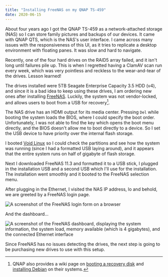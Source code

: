 ```yaml
---
title: "Installing FreeNAS on my QNAP TS-459"
date: 2020-06-15
---
```


About four years ago I got the QNAP TS-459 as a network-attached storage (NAS)
so I can store family pictures and backups of our devices. It came with QNAP
QTS, which is the NAS's user interface. I came across many issues with the
responsiveness of this UI, as it tries to replicate a desktop environment with
floating panes. It was slow and hard to navigate.

Recently, one of the four hard drives on the RAID5 array failed, and it isn't
long until failures pile up. This is when I regretted having a ClamAV scan run
every week, which was very pointless and reckless to the wear-and-tear of the
drives. Lesson learned!

The drives installed were 5TB Seagate Enterprise Capacity 3.5 HDD (v4), and
since it is a bad idea to keep using these drives, I am ordering new ones after
installing [FreeNAS]. Luckily, the system was not vendor-locked, and allows
users to boot from a USB for recovery[^1]. 

The NAS drive has an HDMI output for its media center. Pressing `Del`
while booting the system loads the BIOS, where I could specify the boot order.
Unfortunately, I was not able to find the key which opens the boot menu
directly, and the BIOS doesn't allow me to boot directly to a device. So I set
the USB device to have priority over the internal flash storage.

I booted [Void Linux] so I could check the partitions and see how the system
was running (since I had a formatted USB laying around), and it appears that
the entire system runs on half of gigabyte of flash storage.

Next I downloaded FreeNAS 11.3 and formatted it to a USB stick, I plugged in
the installation USB and a second USB which I'll use for the installation. The
installation went smoothly and it booted to the FreeNAS selection menu.

After plugging in the Ethernet, I visited the NAS IP address, lo and behold, we
are greeted by a FreeNAS login page.

![A screenshot of the FreeNAS login form on a browser](login.png)

And the dashboard...

![A screenshot of the FreeNAS dashboard, displaying the system information, the
system load, memory available (which is 4 gigabytes), and the connected
Ethernet interface](dashboard.png)

Since FreeNAS has no issues detecting the drives, the next step is going to be
purchasing new drives to use with this setup.

[^1]: QNAP also provides a wiki page on [booting a recovery disk](https://wiki.qnap.com/wiki/Firmware_Recovery#Instructions_for_NAS_Recovery)
  and [installing Debian](https://wiki.qnap.com/wiki/Debian_Installation_On_QNAP)
  on their systems.

[Void Linux]: https://voidlinux.org/
[FreeNAS]: https://www.freenas.org/
